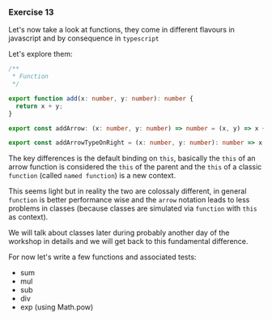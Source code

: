 ### Exercise 13

Let's now take a look at functions, they come in different flavours in javascript and by consequence in `typescript`

Let's explore them:

```ts
/**
 * Function
 */

export function add(x: number, y: number): number {
  return x + y;
}

export const addArrow: (x: number, y: number) => number = (x, y) => x + y;

export const addArrowTypeOnRight = (x: number, y: number): number => x + y;
```

The key differences is the default binding on `this`, basically the `this` of an arrow function is considered the `this` of the parent and the `this` of a classic `function` (called `named function`) is a new context.

This seems light but in reality the two are colossaly different, in general `function` is better performance wise and the `arrow` notation leads to less problems in classes (because classes are simulated via `function` with `this` as context).

We will talk about classes later during probably another day of the workshop in details and we will get back to this fundamental difference.

For now let's write a few functions and associated tests:

- sum
- mul
- sub
- div
- exp (using Math.pow)
